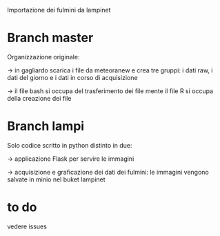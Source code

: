 Importazione dei fulmini da lampinet
# Branch master
Organizzazione originale:

-> in gagliardo scarica i file da meteoranew e crea tre gruppi: i dati raw, i dati del giorno e i dati in corso di acquisizione

-> il file bash si occupa del trasferimento dei file mente il file R si occupa della creazione dei file 

# Branch lampi
Solo codice scritto in python distinto in due:

-> applicazione Flask per servire le immagini

-> acquisizione e graficazione dei dati dei fulmini: le immagini vengono salvate in minio nel buket lampinet

# to do
vedere issues
